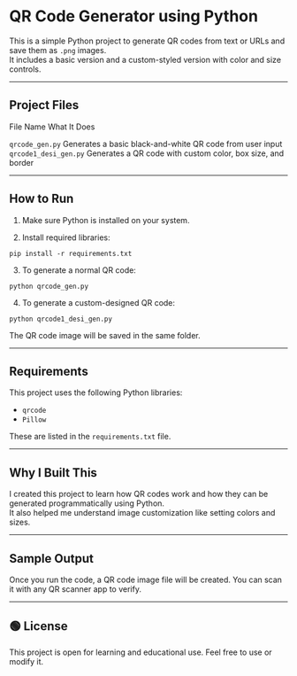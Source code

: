 # QR Code Generator using Python

This is a simple Python project to generate QR codes from text or URLs and save them as `.png` images.  
It includes a basic version and a custom-styled version with color and size controls.

---

## Project Files

File Name                What It Does 

`qrcode_gen.py`          Generates a basic black-and-white QR code from user input          
`qrcode1_desi_gen.py`    Generates a QR code with custom color, box size, and border        

---

## How to Run

1. Make sure Python is installed on your system.

2. Install required libraries:
```
pip install -r requirements.txt
```

3. To generate a normal QR code:
```
python qrcode_gen.py
```

4. To generate a custom-designed QR code:
```
python qrcode1_desi_gen.py
```

The QR code image will be saved in the same folder.

---

## Requirements

This project uses the following Python libraries:

- `qrcode`
- `Pillow`

These are listed in the `requirements.txt` file.

---

## Why I Built This

I created this project to learn how QR codes work and how they can be generated programmatically using Python.  
It also helped me understand image customization like setting colors and sizes.

---

## Sample Output

Once you run the code, a QR code image file will be created. You can scan it with any QR scanner app to verify.

---

## 🟢 License

This project is open for learning and educational use. Feel free to use or modify it.
